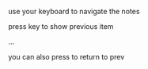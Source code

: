 use your keyboard to navigate the notes

press <up> key to show previous item

…

you can also press <esc> to return to prev
